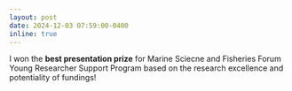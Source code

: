 ```yaml
---
layout: post
date: 2024-12-03 07:59:00-0400
inline: true
---
```


I won the __best presentation prize__ for Marine Sciecne and Fisheries Forum Young Researcher Support Program based on the research excellence and potentiality of fundings!